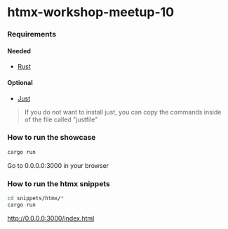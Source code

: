 <div class="oranda-hide">

# htmx-workshop-meetup-10

</div>

### Requirements

#### Needed

- [Rust](https://www.rust-lang.org/tools/install)

#### Optional

- [Just](https://just.systems/man/en/packages.html)

> If you do not want to install just, you can copy the commands inside of the file called "justfile"


### How to run the showcase

```bash
cargo run
```

Go to 0.0.0.0:3000 in your browser



### How to run the htmx snippets

```bash
cd snippets/htmx/*
cargo run
```

http://0.0.0.0:3000/index.html